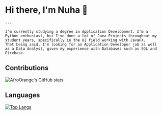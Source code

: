 # Hi there, I'm Nuha 👋

    ---

    I'm currently studying a degree in Application Development. I'm a Python enthusiast, but I've done a lot of Java Projects throughout my student years, specifically in the UI field working with JavaFX.
    That being said, I'm looking for an Application Developer job as well as a Data Analyst, given my experience with Databases such as SQL and Firebase.
## Contributions
![AfroOrange's GitHub stats](https://github-readme-stats.vercel.app/api?username=AfroOrange&show_icons=true&theme=transparent) 


## Languages 

[![Top Langs](https://github-readme-stats.vercel.app/api/top-langs/?username=AfroOrange&layout=pie)](https://github.com/AfroOrange/github-readme-stats)

